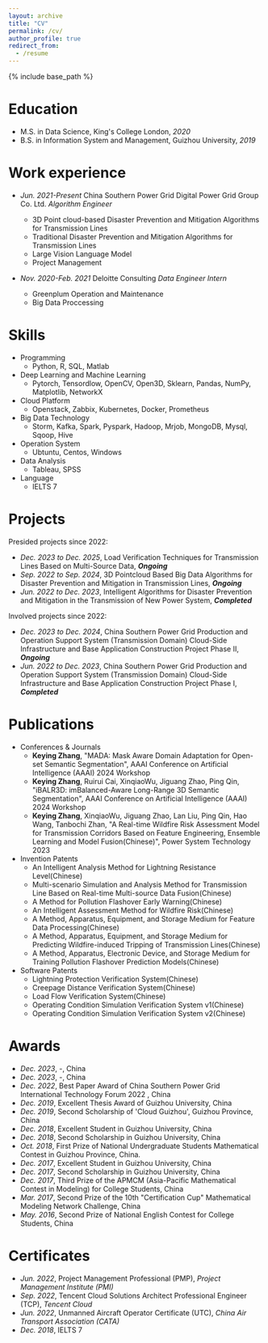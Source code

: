 ```yaml
---
layout: archive
title: "CV"
permalink: /cv/
author_profile: true
redirect_from:
  - /resume
---
```


{% include base_path %}

Education
======
* M.S. in Data Science, King's College London, *2020*
* B.S. in Information System and Management, Guizhou University, *2019*

Work experience
======
* *Jun. 2021-Present* China Southern Power Grid Digital Power Grid Group Co. Ltd. *Algorithm Engineer*
  * 3D Point cloud-based Disaster Prevention and Mitigation Algorithms for Transmission Lines
  * Traditional Disaster Prevention and Mitigation Algorithms for Transmission Lines
  * Large Vision Language Model
  * Project Management

* *Nov. 2020-Feb. 2021* Deloitte Consulting *Data Engineer Intern*
  * Greenplum Operation and Maintenance
  * Big Data Proccessing
  
Skills
======
* Programming
  * Python, R, SQL, Matlab
* Deep Learning and Machine Learning
  * Pytorch, Tensordlow, OpenCV, Open3D, Sklearn, Pandas, NumPy, Matplotlib, NetworkX
* Cloud Platform
  * Openstack, Zabbix, Kubernetes, Docker, Prometheus
* Big Data Technology
  * Storm, Kafka, Spark, Pyspark, Hadoop, Mrjob, MongoDB, Mysql, Sqoop, Hive
* Operation System
  * Ubtuntu, Centos, Windows
* Data Analysis
  * Tableau, SPSS
* Language
  * IELTS 7

Projects
======
Presided projects since 2022:
* *Dec. 2023 to Dec. 2025*, Load Verification Techniques for Transmission Lines Based on Multi-Source Data, ***Ongoing***
* *Sep. 2022 to Sep. 2024*, 3D Pointcloud Based Big Data Algorithms for Disaster Prevention and Mitigation in Transmission Lines, ***Ongoing***
* *Jun. 2022 to Dec. 2023*, Intelligent Algorithms for Disaster Prevention and Mitigation in the Transmission of New Power System, ***Completed***

Involved projects since 2022:
* *Dec. 2023 to Dec. 2024*, China Southern Power Grid Production and Operation Support System (Transmission Domain) Cloud-Side Infrastructure and Base Application Construction Project Phase II, ***Ongoing***
* *Jun. 2022 to Dec. 2023*, China Southern Power Grid Production and Operation Support System (Transmission Domain) Cloud-Side Infrastructure and Base Application Construction Project Phase I, ***Completed***

Publications
======
* Conferences & Journals
  * <strong>Keying Zhang</strong>, "MADA: Mask Aware Domain Adaptation for Open-set Semantic Segmentation", AAAI Conference on Artificial Intelligence (AAAI) 2024 Workshop
  * <strong>Keying Zhang</strong>, Ruirui Cai, XinqiaoWu, Jiguang Zhao, Ping Qin, "iBALR3D: imBalanced-Aware Long-Range 3D Semantic Segmentation", AAAI Conference on Artificial Intelligence (AAAI) 2024 Workshop
  * <strong>Keying Zhang</strong>, XinqiaoWu, Jiguang Zhao, Lan Liu, Ping Qin, Hao Wang, Tanbochi Zhan, "A Real-time Wildfire Risk Assessment Model for Transmission Corridors Based on Feature Engineering, Ensemble Learning and Model Fusion(Chinese)", Power System Technology 2023
* Invention Patents
  * An Intelligent Analysis Method for Lightning Resistance Level(Chinese)
  * Multi-scenario Simulation and Analysis Method for Transmission Line Based on Real-time Multi-source Data Fusion(Chinese)
  * A Method for Pollution Flashover Early Warning(Chinese)
  * An Intelligent Assessment Method for Wildfire Risk(Chinese)
  * A Method, Apparatus, Equipment, and Storage Medium for Feature Data Processing(Chinese)
  * A Method, Apparatus, Equipment, and Storage Medium for Predicting Wildfire-induced Tripping of Transmission Lines(Chinese)
  * A Method, Apparatus, Electronic Device, and Storage Medium for Training Pollution Flashover Prediction Models(Chinese) 
* Software Patents
  * Lightning Protection Verification System(Chinese)
  * Creepage Distance Verification System(Chinese)
  * Load Flow Verification System(Chinese)
  * Operating Condition Simulation Verification System v1(Chinese)
  * Operating Condition Simulation Verification System v2(Chinese)
  
Awards
======
* *Dec. 2023*, -, China
* *Dec. 2023*, -, China
* *Dec. 2022*, Best Paper Award of China Southern Power Grid International Technology Forum 2022 , China
* *Dec. 2019*, Excellent Thesis Award of Guizhou University, China
* *Dec. 2019*, Second Scholarship of 'Cloud Guizhou', Guizhou Province, China
* *Dec. 2018*, Excellent Student in Guizhou University, China
* *Dec. 2018*, Second Scholarship in Guizhou University, China
* *Oct. 2018*, First Prize of National Undergraduate Students Mathematical Contest in Guizhou Province, China.
* *Dec. 2017*, Excellent Student in Guizhou University, China
* *Dec. 2017*, Second Scholarship in Guizhou University, China
* *Dec. 2017*, Third Prize of the APMCM (Asia-Pacific Mathematical Contest in Modeling) for College Students, China
* *Mar. 2017*, Second Prize of the 10th "Certification Cup" Mathematical Modeling Network Challenge, China
* *May. 2016*, Second Prize of National English Contest for College Students, China

Certificates
======
* *Jun. 2022*, Project Management Professional (PMP), *Project Management Institute (PMI)*
* *Sep. 2022*, Tencent Cloud Solutions Architect Professional Engineer (TCP), *Tencent Cloud*
* *Jun. 2022*, Unmanned Aircraft Operator Certificate (UTC), *China Air Transport Association (CATA)*
* *Dec. 2018*, IELTS 7

  
